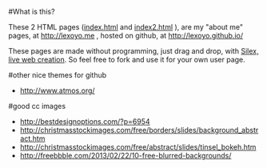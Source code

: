 #What is this?

These 2 HTML pages ([index.html](http://lexoyo.github.io/index.html) and [index2.html](http://lexoyo.github.io/index2.html) ), are my "about me" pages, at http://lexoyo.me , hosted on github, at http://lexoyo.github.io/

These pages are made without programming, just drag and drop, with [Silex, live web creation](http://projects.silexlabs.org/). So feel free to fork and use it for your own user page.

#other nice themes for github

* http://www.atmos.org/

#good cc images

* http://bestdesignoptions.com/?p=6954
* http://christmasstockimages.com/free/borders/slides/background_abstract.htm
* http://christmasstockimages.com/free/abstract/slides/tinsel_bokeh.htm
* http://freebbble.com/2013/02/22/10-free-blurred-backgrounds/

